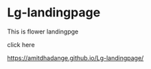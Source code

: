 # Lg-landingpage
This is flower landingpge


click here

https://amitdhadange.github.io/Lg-landingpage/
